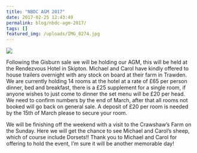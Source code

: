 ```yaml
---
title: "NBDC AGM 2017"
date: 2017-02-25 12:43:49
permalink: blog/nbdc-agm-2017/
tags: []
featured_img: /uploads/IMG_0274.jpg
---
```


![](/uploads/IMG_0274.jpg)

Following the Gisburn sale we will be holding our AGM, this will be held at the Rendezvous Hotel in Skipton. Michael and Carol have kindly offered to house trailers overnight with any stock on board at their farm in Trawden. We are currently holding 14 rooms at the hotel at a rate of £65 per person dinner, bed and breakfast, there is a £25 supplement for a single room, if anyone wishes to just come to dinner the set menu will be £20 per head. We need to confirm numbers by the end of March, after that all rooms not booked will go back on general sale. A deposit of £20 per room is needed by the 15th of March please to secure your room.

We will be finishing off the weekend with a visit to the Crawshaw’s Farm on the Sunday. Here we will get the chance to see Michael and Carol’s sheep, which of course include Dorsets!! Thank you to Michael and Carol for offering to hold the event, I’m sure it will be another memorable day!
